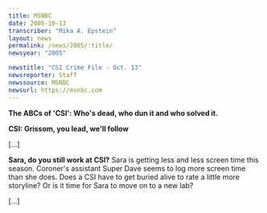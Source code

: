 ```yaml
---
title: MSNBC
date: 2005-10-13
transcriber: "Mika A. Epstein"
layout: news
permalink: /news/2005/:title/
newsyear: "2005"

newstitle: "CSI Crime File - Oct. 13"
newsreporter: Staff
newssource: MSNBC
newsurl: https://msnbc.com
---
```

**The ABCs of 'CSI': Who's dead, who dun it and who solved it.**

**CSI: Grissom, you lead, we'll follow**

[...]

**Sara, do you still work at CSI?** Sara is getting less and less screen time this season. Coroner's assistant Super Dave seems to log more screen time than she does. Does a CSI have to get buried alive to rate a little more storyline? Or is it time for Sara to move on to a new lab?

[...]

